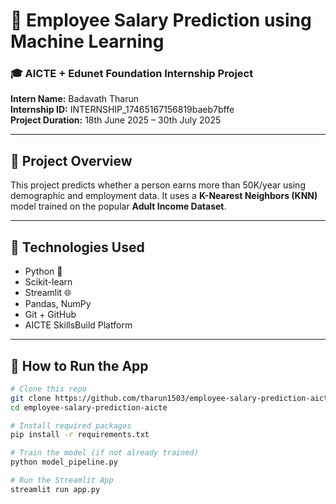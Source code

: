 # 💼 Employee Salary Prediction using Machine Learning

### 🎓 AICTE + Edunet Foundation Internship Project  
**Intern Name:** Badavath Tharun  
**Internship ID:** INTERNSHIP_17465167156819baeb7bffe  
**Project Duration:** 18th June 2025 – 30th July 2025

---

## 📌 Project Overview

This project predicts whether a person earns more than 50K/year using demographic and employment data. It uses a **K-Nearest Neighbors (KNN)** model trained on the popular **Adult Income Dataset**.

---

## 🔧 Technologies Used

- Python 🐍
- Scikit-learn
- Streamlit 🌐
- Pandas, NumPy
- Git + GitHub
- AICTE SkillsBuild Platform

---

## 🚀 How to Run the App

```bash
# Clone this repo
git clone https://github.com/tharun1503/employee-salary-prediction-aicte.git
cd employee-salary-prediction-aicte

# Install required packages
pip install -r requirements.txt

# Train the model (if not already trained)
python model_pipeline.py

# Run the Streamlit App
streamlit run app.py
